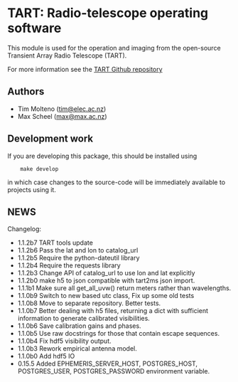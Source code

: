 # TART: Radio-telescope operating software
    
This module is used for the operation and imaging from the open-source Transient Array Radio Telescope (TART).

For more information see the [TART Github repository](https://github.com/tmolteno/TART)

## Authors

* Tim Molteno (tim@elec.ac.nz)
* Max Scheel (max@max.ac.nz)

## Development work

If you are developing this package, this should be installed using
```
	make develop
```
in which case changes to the source-code will be immediately available to projects using it.

    
## NEWS

Changelog:

* 1.1.2b7 TART tools update
* 1.1.2b6 Pass the lat and lon to catalog_url
* 1.1.2b5 Require the python-dateutil library
* 1.1.2b4 Require the requests library
* 1.1.2b3 Change API of catalog_url to use lon and lat explicitly
* 1.1.2b0 make h5 to json compatible with tart2ms json import.
* 1.1.1b1 Make sure all get_all_uvw() return meters rather than wavelengths.
* 1.1.0b9 Switch to new based utc class,
		  Fix up some old tests
* 1.1.0b8 Move to separate repository.
		  Better tests.
* 1.1.0b7 Better dealing with h5 files, returning a dict with sufficient information to generate calibrated visibilities.
* 1.1.0b6 Save calibration gains and phases.
* 1.1.0b5 Use raw docstrings for those that contain escape sequences.
* 1.1.0b4 Fix hdf5 visibility output.
* 1.1.0b3 Rework empirical antenna model.
* 1.1.0b0 Add hdf5 IO
* 0.15.5  Added EPHEMERIS_SERVER_HOST, POSTGRES_HOST, POSTGRES_USER, POSTGRES_PASSWORD environment variable.
